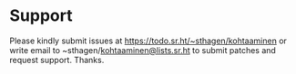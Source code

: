 # Support

Please kindly submit issues at https://todo.sr.ht/~sthagen/kohtaaminen or write email to ~sthagen/kohtaaminen@lists.sr.ht to submit patches and request support. Thanks.
